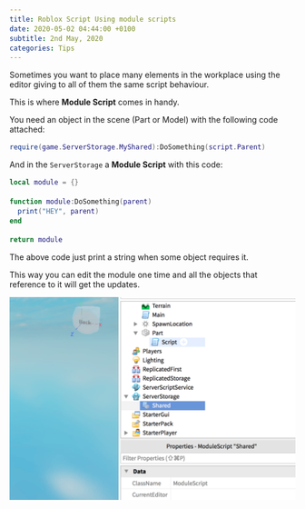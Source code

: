 ```yaml
---
title: Roblox Script Using module scripts
date: 2020-05-02 04:44:00 +0100
subtitle: 2nd May, 2020
categories: Tips
---
```


Sometimes you want to place many elements in the workplace using the editor giving to all of them the same script behaviour.

This is where **Module Script** comes in handy.

You need an object in the scene (Part or Model) with the following code attached:

```lua
require(game.ServerStorage.MyShared):DoSomething(script.Parent)
```

And in the `ServerStorage` a **Module Script** with this code:

```lua
local module = {}

function module:DoSomething(parent)
  print("HEY", parent)
end

return module
```

The above code just print a string when some object requires it.

This way you can edit the module one time and all the objects that reference to it will get the updates.

![](../assets/tips/n846_screen-shot-2020-05-02-at-08.43.36.png)